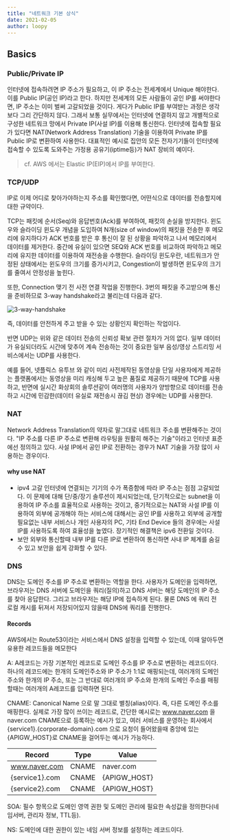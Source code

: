 ```yaml
---
title: "네트워크 기본 상식"
date: 2021-02-05
author: loopy
---
```

## Basics

### Public/Private IP

인터넷에 접속하려면 IP 주소가 필요하고, 이 IP 주소는 전세계에서 Unique 해야한다. 이를 Public IP(공인 IP)라고 한다.
하지만 전세계의 모든 사람들이 공인 IP를 써야한다면, IP 주소는 이미 벌써 고갈되었을 것이다. 게다가 Public IP를 부여받는 과정은 생각보다 그리 간단하지 않다. 그래서 보통 실무에서는 인터넷에 연결하지 않고 개별적으로 구성한 네트워크 망에서 Private IP(사설 IP)를 이용해 통신한다. 인터넷에 접속할 필요가 있다면 NAT(Network Address Translation) 기술을 이용하여 Private IP를 Public IP로 변환하여 사용한다. 대표적인 예시로 집안의 모든 전자기기들이 인터넷에 접속할 수 있도록 도와주는 가정용 공유기(iptime등)가 NAT 장비의 예이다.

> cf. AWS 에서는 Elastic IP(EIP)에서 IP를 부여한다.

### TCP/UDP

IP로 이제 어디로 찾아가야하는지 주소를 확인했다면, 어떤식으로 데이터를 전송할지에 대한 규약이다. 

TCP는 패킷에 순서(Seq)와 응답번호(Ack)를 부여하여, 패킷의 손실을 방지한다. 윈도우와 슬라이딩 윈도우 개념을 도입하여 N개(size of window)의 패킷을 전송한 후 메모리에 유지하다가 ACK 번호를 받은 후 통신이 잘 된 상황을 파악하고 나서 메모리에서 데이터를 제거한다. 중간에 유실이 있으면 SEQ와 ACK 번호를 비교하여 파악하고 메모리에 유지한 데이터를 이용하여 재전송을 수행한다. 슬라이딩 윈도우란, 네트워크가 안정된 상태에서는 윈도우의 크기를 증가시키고, Congestion이 발생하면 윈도우의 크기를 줄여서 안정성을 높힌다.

또한, Connection 맺기 전 사전 연결 작업을 진행한다. 3번의 패킷을 주고받으며 통신을 준비하므로 3-way handshake라고 불리는데 다음과 같다.

![3-way-handshake](https://s3.ap-south-1.amazonaws.com/afteracademy-server-uploads/what-is-a-tcp-3-way-handshake-process-three-way-handshaking-terminating-connection-6ea4a4c72d165361.jpg)

즉, 데이터를 안전하게 주고 받을 수 있는 상황인지 확인하는 작업이다.

반면 UDP는 위와 같은 데이터 전송의 신뢰성 확보 관련 절차가 거의 없다. 일부 데이터가 유실되더라도 시간에 맞추어 계속 전송하는 것이 중요한 일부 음성/영상 스트리밍 서비스에서는 UDP를 사용한다.

예를 들어, 넷플릭스 유투브 와 같이 미리 사전제작된 동영상을 단일 사용자에게 제공하는 플랫폼에서는 동영상을 미리 캐싱해 두고 높은 품질로 제공하기 때문에 TCP를 사용하고, 반면에 실시간 화상회의 솔루션같이 여러명의 사용자가 양방향으로 데이터를 전송하고 시간에 민감한(데이터 유실로 재전송시 끊김 현상) 경우에는 UDP를 사용한다.

### NAT

Network Address Translation의 약자로 말그대로 네트워크 주소를 변환해주는 것이다. "IP 주소를 다른 IP 주소로 변환해 라우팅을 원활히 해주는 기술"이라고 인터넷 표준에선 정의하고 있다. 사설 IP에서 공인 IP로 전환하는 경우가 NAT 기술을 가장 많이 사용하는 경우이다.

#### why use NAT

- ipv4 고갈
인터넷에 연결되는 기기의 수가 폭증함에 따라 IP 주소는 점점 고갈되었다. 이 문제에 대해 단/중/장기 솔루션이 제시되었는데, 단기적으로는 subnet을 이용하여 IP 주소를 효율적으로 사용하는 것이고, 중기적으로는 NAT와 사설 IP를 이용하여 외부에 공개해야 하는 서비스에 대해서는 공인 IP를 사용하고 외부에 공개할 필요없는 내부 서비스나 개인 사용자의 PC, 기타 End Device 들의 경우에는 사설 IP를 사용하도록 하여 효율성을 높였다. 장기적인 해결책은 ipv6 전환일 것이다.
- 보안
외부와 통신할때 내부 IP를 다른 IP로 변환하여 통신하면 사내 IP 체계를 숨길 수 있고 보안을 쉽게 강화할 수 있다.

### DNS

DNS는 도메인 주소를 IP 주소로 변환하는 역할을 한다. 사용자가 도메인을 입력하면, 브라우저는 DNS 서버에 도메인을 쿼리(질의)하고 DNS 서버는 해당 도메인의 IP 주소를 찾아 응답한다. 그리고 브라우저는 해당 IP에 접속하게 된다. 물론 DNS 에 쿼리 전 로컬 캐시를 뒤져서 저장되어있지 않을때 DNS에 쿼리를 진행한다.

#### Records

AWS에서는 Route53이라는 서비스에서 DNS 설정을 입력할 수 있는데, 이때 알아두면 유용한 레코드들을 메모한다

A: A레코드는 가장 기본적인 레코드로 도메인 주소를 IP 주소로 변환하는 레코드이다. 하나의 레코드에는 한개의 도메인주소와 IP 주소가 1:1로 매핑되는데, 여러개의 도메인주소와 한개의 IP 주소, 또는 그 반대로 여러개의 IP 주소와 한개의 도메인 주소를 매핑할때는 여러개의 A레코드를 입력하면 된다.

CNAME: Canonical Name 으로 말 그대로 별칭(alias)이다. 즉, 다른 도메인 주소를 매핑한다. 실제로 가장 많이 쓰이는 레코드로, 간단한 예시로는 www.naver.com 을 naver.com CNAME으로 등록하는 예시가 있고, 여러 서비스를 운영하는 회사에서 {service1}.{corporate-domain}.com 으로 요청이 들어왔을때 중앙에 있는 {APIGW_HOST}로 CNAME을 걸어두는 예시가 가능하다.

| Record            | Type         | Value             |
|-------------------|--------------|-------------------|
| www.naver.com     | CNAME        | naver.com         |
| {service1}.com    | CNAME        | {APIGW_HOST}      |
| {service2}.com    | CNAME        | {APIGW_HOST}      |

SOA: 필수 항목으로 도메인 영역 권한 및 도메인 관리에 필요한 속성값을 정의한다(네임서버, 관리자 정보, TTL등).

NS: 도메인에 대한 권한이 있는 네임 서버 정보를 설정하는 레코드이다.
